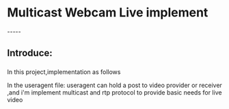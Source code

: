 
<h1>Multicast Webcam Live implement</h1>
-----
<h2>Introduce:</h2>

###
In this project,implementation as follows</br>
  
  In the useragent file: 
  useragent can hold a post to video provider or receiver ,and i'm implement multicast and rtp protocol to 
  provide basic needs for live video
  
 
  
